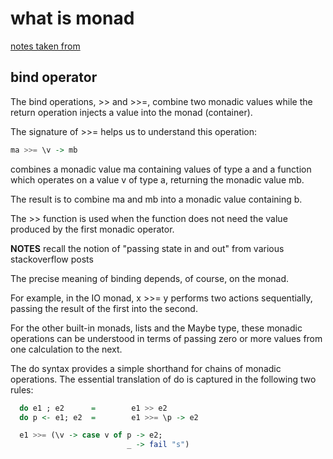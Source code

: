 # what is monad

[notes taken from](https://www.haskell.org/tutorial/monads.html)

## bind operator

The bind operations, >> and >>=, combine two monadic values while
the return operation injects a value into the monad (container).

The signature of >>= helps us to understand this operation:

```haskell
ma >>= \v -> mb
```

combines a monadic value ma containing values of type a and a function which operates on a value v of type a, returning the
monadic value mb.

The result is to combine ma and mb into a monadic value containing
b.

The >> function is used when the function does not need the value produced by the first monadic operator.

__NOTES__ recall the notion of "passing state in and out" from various
stackoverflow posts

The precise meaning of binding depends, of course, on the monad.

For example, in the IO monad, x >>= y performs two actions sequentially, passing the result of the first into the second.

For the other built-in monads, lists and the Maybe type, these monadic operations can be understood in terms of passing zero
or more values from one calculation to the next.

The do syntax provides a simple shorthand for chains of monadic
operations. The essential translation of do is captured in the
following two rules:

```haskell
  do e1 ; e2      =        e1 >> e2
  do p <- e1; e2  =        e1 >>= \p -> e2

  e1 >>= (\v -> case v of p -> e2;
                          _ -> fail "s")
```

